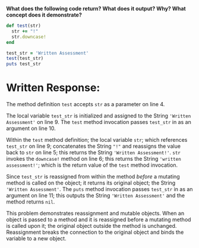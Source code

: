 **What does the following code return? What does it output? Why? What concept does it demonstrate?**

```ruby
def test(str)
  str += "!"
  str.downcase!
end

test_str = 'Written Assessment'
test(test_str)
puts test_str
```
# Written Response:

The method definition `test` accepts `str` as a parameter on line 4.

The local variable `test_str` is initialized and assigned to the String `'Written Assessment'` on line 9. The `test` method invocation passes `test_str` in as an argument on line 10.

Within the `test` method definition; the local variable `str`; which references `test_str` on line 9; concatenates the String `"!"` and reassigns the value back to `str` on line 5; this returns the String `'Written Assessment!'`. `str` invokes the `downcase!` method on line 6; this returns the String `'written assessment!'`; which is the return value of the `test` method invocation.

Since `test_str` is reassigned from within the method *before* a mutating method is called on the object; it returns its original object; the String `'Written Assessment'`.
The `puts` method invocation passes `test_str` in as an argument on line 11; this outputs the String `'Written Assessment'` and the method returns `nil`.

This problem demonstrates reassignment and mutable objects. When an object is passed to a method and it is reassigned before a mutating method is called upon it; the original object outside the method is unchanged. Reassignment breaks the connection to the original object and binds the variable to a new object.

